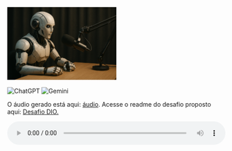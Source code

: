<img src="./assets/cover-2.png" alt="Descrição" style="min-width: 150px;width: 50%;">

![ChatGPT](https://img.shields.io/badge/ChatGPT-00A67E?style=for-the-badge&logo=openai&logoColor=white)
![Gemini](https://img.shields.io/badge/Gemini-4285F4?style=for-the-badge&logo=google&logoColor=white)

O áudio gerado está aqui: [áudio](./output/podcast.mp3). Acesse o readme do desafio proposto aqui: [Desafio DIO.](./src/desafio.MD)

<audio controls src="./output/podcast.mp3" style="width: 100%;">

# 🎙️ Podcast: O Gênesis Algorítmico

Fala, pessoal! Neste repositório, apresento um breve resumo sobre os temas do curso "Microsoft 50 anos" da dio.me, definindo o que é um prompt, como criar bons prompts e técnicas que auxiliam na obtenção de resultados mais precisos da IA.

Utilizaremos duas IAs generativas: ChatGPT e Microsoft Copilot. Antes de avançar, é importante definir alguns conceitos:

# 🤖 O que é uma inteligência artificial?

Inteligência Artificial (IA) é uma área da ciência da computação dedicada à criação de sistemas capazes de executar tarefas que normalmente exigiriam inteligência humana. Isso inclui raciocínio, tomada de decisões autônoma, reconhecimento de padrões e até a geração de conteúdos — como textos, imagens, músicas e códigos.

# 🧠 Tipos de IA

Basicamente, existem dois tipos de IA: a forte e a fraca:

- **IA fraca:** Executa apenas tarefas específicas para as quais foi treinada, não podendo realizar nada fora desse escopo. Exemplos são sistemas de recomendação da Netflix, assistentes virtuais como Siri e engines de xadrez.

- **IA forte:** A tão sonhada AGI — uma IA com capacidade cognitiva comparável à humana, capaz de aprender qualquer tarefa intelectual — ainda não foi alcançada. No entanto, já existem sistemas impressionantes que se aproximam dessa ideia, como ChatGPT, Gemini e Qwen. Esses modelos são treinados com grandes volumes de dados e conseguem desempenhar diversas tarefas, como conversar, escrever código, traduzir idiomas, gerar imagens, entre outras. Embora ainda sejam consideradas IAs estreitas em termos técnicos, sua versatilidade representa um avanço significativo rumo à AGI.

# 🛠️ Engenharia de prompt

Com a popularização das IAs generativas, qualquer pessoa pode interagir com modelos avançados como ChatGPT ou Gemini. Por isso, torna-se essencial saber como se comunicar adequadamente com essas IAs.

A engenharia de prompt é um campo focado em escrever instruções claras, diretas e otimizadas, com o objetivo de extrair respostas mais precisas, úteis e alinhadas ao que se deseja.

A seguir, apresento algumas das principais técnicas para criar prompts mais eficazes e obter o máximo desempenho dos modelos de linguagem:

## 🚀 Zero-shot prompting

Com a vasta base de dados usada no treinamento das LLMs, surgiu a técnica zero-shot, na qual não se fornece nenhum exemplo para o modelo, apenas a tarefa a ser executada.

```txt
Classifique a seguinte frase em positivo, negativo ou neutro.
Frase: Já é a quinta vez que falo isso!
Sentimento:
```

Saída do modelo:

```txt
Sentimento: Negativo
```

O zero-shot é útil quando a tarefa solicitada é simples. Para tarefas mais complexas, é recomendado usar as técnicas seguintes.

## 🎯 Few-shot prompting

Em tarefas mais complexas, é necessário fornecer mais contexto ao modelo para melhorar seu desempenho. O few-shot consiste basicamente em fornecer alguns exemplos para orientar o modelo e direcioná-lo ao resultado esperado.

```txt
Reescreva a seguinte frase toda em maiúsculas.

Exemplo: hello world  
Saída: HELLO WORLD

Frase: Olá mundo  
Saída:
```

Saída do modelo:

```txt
OLÁ MUNDO
```

## 🧩 Chain-of-Thought prompting

Essa técnica consiste em solicitar um passo a passo do processo de formulação da resposta pela IA, ou seja, o raciocínio utilizado pelo modelo. É comumente utilizada para transformar tarefas e assuntos complexos em uma série de etapas mais claras e compreensíveis.

```txt
Explique passo a passo como dividir um átomo.
```

## 🔄 Self-consistency

Aqui, são solicitadas várias soluções para um problema. Depois de fornecidas, escolhe-se a resposta mais consistente para a resolução.

```txt
Forneça 5 formas de reescrever o código x.
```

## 📚 Geração com recuperação aprimorada (RAG)

Em contextos nos quais a IA precisa de uma grande quantidade de informações para atender às solicitações, é útil utilizar a RAG (geração com recuperação aprimorada), onde o modelo tem acesso a fontes adicionais de conhecimento para executar a tarefa.

### 🎨 Engenharia de prompt e geração de imagens

As técnicas de engenharia de prompt no contexto das imagens e videos podem mudar bastante de acordo com o modelo, como o midjourney. 

Para explorar o tema dessa seção vamos usar o Copilot da microsoft. O prompt será:

```txt
astronaut watching a coronal mass ejection, sun, space, stars, cinematic, 8k, unreal engine --ar 16:9 --q 2 --v 4
```

Resultado:

![Foto de um astronauta](./astronauta.png)


## Fontes para aprofundamento

Bem, pessoal, deixarei aqui algumas fontes legais sobre os assuntos abordados, espero que tenham gostado!

- [📘 Técnicas de engenharia de prompt de imagem – Microsoft Azure OpenAI](https://learn.microsoft.com/pt-pt/azure/ai-services/openai/concepts/gpt-4-v-prompt-engineering)  
- [🎯 Engenharia de prompt: o que é e por que importa – IBM Brasil](https://www.ibm.com/br-pt/think/topics/prompt-engineering)  
- [🧪 14 Técnicas essenciais de engenharia de prompt – LinkedIn](https://www.linkedin.com/pulse/engenharia-de-prompt-14-t%C3%A9cnicas-essenciais-para-melhorar-silva-vmrzf)  
- [🎨 53 melhores prompts para gerar imagens com IA – Showmetech](https://www.showmetech.com.br/melhores-prompts-para-gerar-imagens-com-ia/)  
- [✨ 50 prompts para criar imagens incríveis com IA – Blog da Pareto](https://blog.pareto.io/prompts-para-criar-imagem-com-ia/)  
- [📷 Melhores práticas para criar prompts de imagem – Roberto Dias Duarte](https://www.robertodiasduarte.com.br/melhores-prati)
